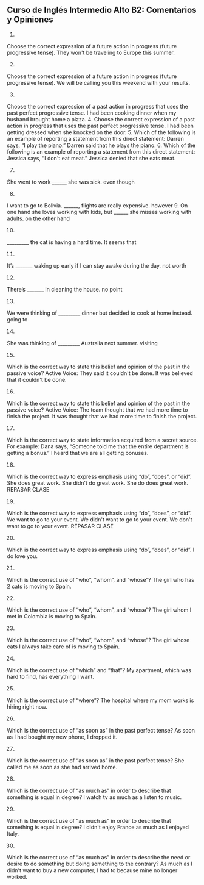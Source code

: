 ## Curso de Inglés Intermedio Alto B2: Comentarios y Opiniones


1.
Choose the correct expression of a future action in progress (future progressive tense).
They won't be traveling to Europe this summer.

2.
Choose the correct expression of a future action in progress (future progressive tense).
We will be calling you this weekend with your results.

3.
Choose the correct expression of a past action in progress that uses the past perfect progressive tense.
I had been cooking dinner when my husband brought home a pizza.
4.
Choose the correct expression of a past action in progress that uses the past perfect progressive tense.
I had been getting dressed when she knocked on the door.
5.
Which of the following is an example of reporting a statement from this direct statement: Darren says, “I play the piano.”
Darren said that he plays the piano.
6.
Which of the following is an example of reporting a statement from this direct statement: Jessica says, “I don't eat meat.”
Jessica denied that she eats meat.

7.
She went to work ______ she was sick.
even though

8.
I want to go to Bolivia. ______, flights are really expensive.
however
9.
On one hand she loves working with kids, but ______ she misses working with adults.
on the other hand

10.
_________ the cat is having a hard time.
It seems that

11.
It’s _______ waking up early if I can stay awake during the day.
not worth

12.
There’s _______ in cleaning the house.
no point

13.
We were thinking of _________ dinner but decided to cook at home instead.
going to

14.
She was thinking of _________ Australia next summer.
visiting

15.
Which is the correct way to state this belief and opinion of the past in the passive voice? Active Voice: They said it couldn't be done.
It was believed that it couldn't be done.

16.
Which is the correct way to state this belief and opinion of the past in the passive voice? Active Voice: The team thought that we had more time to finish the project.
It was thought that we had more time to finish the project.

17.
Which is the correct way to state information acquired from a secret source. For example: Dana says, “Someone told me that the entire department is getting a bonus.”
I heard that we are all getting bonuses.

18.
Which is the correct way to express emphasis using “do”, “does”, or “did”.
She does great work.
She didn't do great work.
She do does great work.
REPASAR CLASE

19.
Which is the correct way to express emphasis using “do”, “does”, or “did”.
We want to go to your event.
We didn't want to go to your event.
We don't want to go to your event.
REPASAR CLASE

20.
Which is the correct way to express emphasis using “do”, “does”, or “did”.
I do love you.

21.
Which is the correct use of “who”, “whom”, and “whose”?
The girl who has 2 cats is moving to Spain.

22.
Which is the correct use of “who”, “whom”, and “whose”?
The girl whom I met in Colombia is moving to Spain.

23.
Which is the correct use of “who”, “whom”, and “whose”?
The girl whose cats I always take care of is moving to Spain.

24.
Which is the correct use of “which” and “that”?
My apartment, which was hard to find, has everything I want.

25.
Which is the correct use of “where”?
The hospital where my mom works is hiring right now.

26.
Which is the correct use of “as soon as” in the past perfect tense?
As soon as I had bought my new phone, I dropped it.

27.
Which is the correct use of “as soon as” in the past perfect tense?
She called me as soon as she had arrived home.

28.
Which is the correct use of “as much as” in order to describe that something is equal in degree?
I watch tv as much as a listen to music.

29.
Which is the correct use of “as much as” in order to describe that something is equal in degree?
I didn't enjoy France as much as I enjoyed Italy.

30.
Which is the correct use of “as much as” in order to describe the need or desire to do something but doing something to the contrary?
As much as I didn't want to buy a new computer, I had to because mine no longer worked.